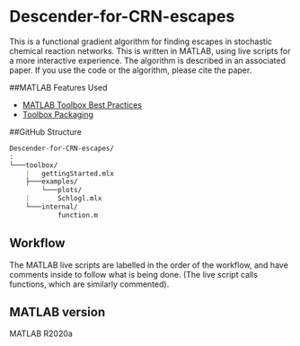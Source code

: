 # Descender-for-CRN-escapes
 This is a functional gradient algorithm for finding escapes in stochastic chemical reaction networks. This is written in MATLAB, using live scripts for a more interactive experience. The algorithm is described in an associated paper. If you use the code or the algorithm, please cite the paper.  

##MATLAB Features Used
* [MATLAB Toolbox Best Practices](https://github.com/mathworks/toolboxdesign)
* [Toolbox Packaging](https://www.mathworks.com/help/matlab/matlab_prog/create-and-share-custom-matlab-toolboxes.html)


##GitHub Structure

``` markdown
Descender-for-CRN-escapes/
:
└───toolbox/
    |   gettingStarted.mlx
    ├───examples/
    	└───plots/
    |       Schlogl.mlx
    └───internal/
            function.m
```

## Workflow
The MATLAB live scripts are labelled in the order of the workflow, and have comments inside to follow what is being done. (The live script calls functions, which are similarly commented).  


## MATLAB version
MATLAB R2020a

